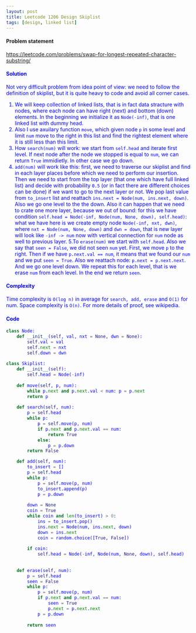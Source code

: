 ```yaml
---
layout: post
title: Leetcode 1206 Design Skiplist
tags: [design, linked list]
---
```


#### Problem statement

<a href="https://leetcode.com/problems/swap-for-longest-repeated-character-substring/"> <font color = blue>https://leetcode.com/problems/swap-for-longest-repeated-character-substring/

#### Solution
Not very difficult problem from idea point of view: we need to follow the definition of skiplist, but it is quite heavy to code and avoid all corner cases. 

1. We will keep collection of linked lists, that is in fact data stracture with nodes, where each node can have right (next) and bottom (down) elements. In the beginning we initialize it as `Node(-inf)`, that is one linked list with dummy head.
2. Also I use axuilary function `move`, which given node `p` in some level and limit `num` move to the right in this list and find the rightest element where it is still less than this limit.
3. How `search(num)` will work: we start from `self.head` and iterate first level. If next node after the node we stopped is equal to `num`, we can return `True` immidietly. In other case we go down.
4. `add(num)` will work like this: first, we need to traverse our skiplist and find in each layer places before which we need to perform our insertion. Then we need to start from the top layer (that one which have full linked list) and decide with probability `0.5` (or in fact there are different choices can be done) if we want to go to the next layer or not. We pop last value from `to_insert` list and reattach `ins.next = Node(num, ins.next, down)`. Also we go one level to the the down. Also it can happen that we need to crate one more layer, because we out of bound: for this we have condition `self.head = Node(-inf, Node(num, None, down), self.head)`: what we have here is we create empty node `Node(-inf, nxt, dwn)`, where `nxt = Node(num, None, down)` and `dwn = down`, that is new layer will look like `-inf -> num` now with vertical connection for `num` node as well to previous layer.
5.To `erase(num)` we start with `self.head`. Also we say that `seen = False`, we did not seen `num` yet. First, we move `p` to the right. Then if we have `p.next.val == num`, it means that we found our `num` and we put `seen = True`. Also we reattach node: `p.next = p.next.next`. And we go one level down. We repeat this for each level, that is we erase `num` from each level. In the end we return `seen`.

#### Complexity
Time complexity is `O(log n)` in average for `search, add, erase` and `O(1)` for num. Space complexity is `O(n)`. For more details of proof, see wikipedia.


#### Code
```python
class Node: 
    def __init__(self, val, nxt = None, dwn = None): 
        self.val = val
        self.next = nxt
        self.down = dwn
        
class Skiplist:
    def __init__(self):
        self.head = Node(-inf)
        
    def move(self, p, num):
        while p.next and p.next.val < num: p = p.next
        return p
                    
    def search(self, num):
        p = self.head
        while p:
            p = self.move(p, num)
            if p.next and p.next.val == num:
                return True
            else: 
                p = p.down
        return False

    def add(self, num):
        to_insert = []
        p = self.head
        while p:
            p = self.move(p, num)
            to_insert.append(p)
            p = p.down
            
        down = None
        coin = True
        while coin and len(to_insert) > 0:
            ins = to_insert.pop()
            ins.next = Node(num, ins.next, down)
            down = ins.next
            coin = random.choice([True, False])
            
        if coin:
            self.head = Node(-inf, Node(num, None, down), self.head)
            
       
    def erase(self, num):
        p = self.head
        seen = False
        while p:
            p = self.move(p, num)
            if p.next and p.next.val == num:
                seen = True
                p.next = p.next.next
            p = p.down
          
        return seen  

```

